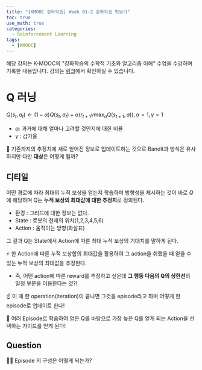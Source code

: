 ```yaml
---
title: "[KMOOC 강화학습] Week 01-2 강화학습 맛보기"
toc: true
use_math: true
categories:
  - Reinforcement Learning
tags:
  - [KMOOC]
---
```


해당 강의는 K-MOOC의 "강화학습의 수학적 기초와 알고리즘 이해" 수업을 수강하며 기록한 내용입니다. 강의는 [링크](http://www.kmooc.kr/courses/course-v1:KoreaUnivK+ku_ai_002+2020_A44/course/)에서 확인하실 수 있습니다.

# Q 러닝

$Q(s_{t},a_{t}) \gets (1-\alpha)Q(s_{t},a_{t}) + \alpha(r_{t+1} \gamma \max_{a} Q(s_{t+1},a)), \alpha=1, \gamma=1$

- $\alpha$: 과거에 대해 얼마나 고려할 것인지에 대한 비율
- $\gamma$ : 감가율

🌟 기존까지의 추정치에 새로 얻어진 정보로 업데이트하는 것으로 Bandit과 방식은 유사하지만 다만 **대상**은 어떻게 될까?

## 디티일 

어떤 경로에 따라 최대의 누적 보상을 얻는지 학습하며 방향성을 제시하는 것이 바로 $Q$에 해당하며 Q는 **누적 보상의 최대값에 대한 추정치**로 정의된다.

- 환경 : 그리드에 대한 정보는 없다.
- State : 로봇의 현재의 위치(1,2,3,4,5,6)
- Action : 움직이는 방향(화살표)

그 결과 Q는 State에서 Action에 따른 최대 누적 보상의 기대치를 말하게 된다. 

⚡ 한 Action에 따른 누적 보상합의 최대값을 활용하여 그 action을 취했을 때 얻을 수 있는 누적 보상의 최대값을 추정한다.
  - 즉, 어떤 action에 따른 reward를 추정하고 싶은데 **그 행동 다음의 Q의 상한선**의 일정 부분을 이용한다는 것?!

☝ 이 때 한 operation(iteration)이 끝나면 그것을 episode라고 하며 어떻게 한 episode로 업데이트 한다!

🌟 여러 Episode로 학습하여 얻은 Q를 바탕으로 가장 높은 Q를 얻게 되는 Action을 선택하는 가이드를 얻게 된다!

## Question

🙋‍♂️ Episode 의 구성은 어떻게 되는가?